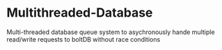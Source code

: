 # Multithreaded-Database
Multi-threaded database queue system to asychronously hande multiple read/write requests to boltDB without race conditions 
